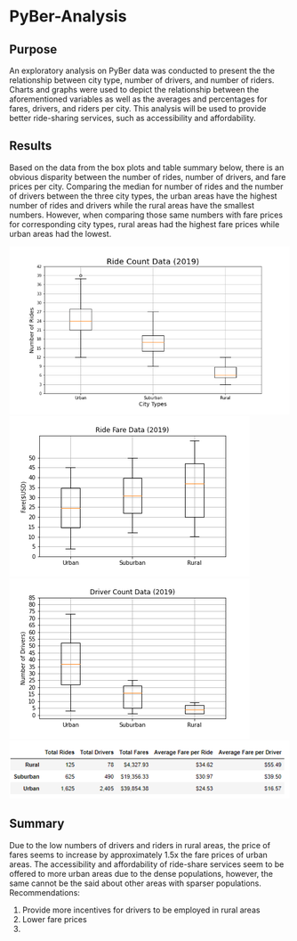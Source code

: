 # PyBer-Analysis

## Purpose
An exploratory analysis on PyBer data was conducted to present the the relationship between city type, number of drivers, and number of riders. Charts and graphs were used to depict the relationship between the aforementioned variables as well as the averages and percentages for fares, drivers, and riders per city. This analysis will be used to provide better ride-sharing services, such as accessibility and affordability.

## Results

Based on the data from the box plots and table summary below, there is an obvious disparity between the number of rides, number of drivers, and fare prices per city. Comparing the median for number of rides and the number of drivers between the three city types, the urban areas have the highest number of rides and drivers while the rural areas have the smallest numbers. However, when comparing those same numbers with fare prices for corresponding city types, rural areas had the highest fare prices while urban areas had the lowest. 

![Analysis/Fig2](Analysis/Fig2.png)
![Analysis/Fig3](Analysis/Fig3.png)
![Analysis/Fig4](Analysis/Fig4.png)
![Analysis/pyber_summary_df](Analysis/pyber_summary_df.png)



## Summary
Due to the low numbers of drivers and riders in rural areas, the price of fares seems to increase by approximately 1.5x the fare prices of urban areas. The accessibility and affordability of ride-share services seem to be offered to more urban areas due to the dense populations, however, the same cannot be the said about other areas with sparser populations.
Recommendations: 
1.	Provide more incentives for drivers to be employed in rural areas
2.	Lower fare prices
3.	 
